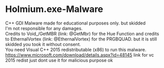 # Holmium.exe-Malware
C++ GDI Malware made for educational purposes only. but skidded
<br>I'm not responsible for any damages.
<br> Credits to Void_/GetMBR (link: @GetMbr) for the Hue Function and credits to EthernalVortex (link: @EthernalVortex) for the PRGBQUAD. but it is still skidded you took it without consent.
<br> You need Visual C++ 2015 redistributable (x86) to run this malware.
<br> https://www.microsoft.com/download/details.aspx?id=48145 link for vc 2015 redist just dont use it for malicious purpose ok
